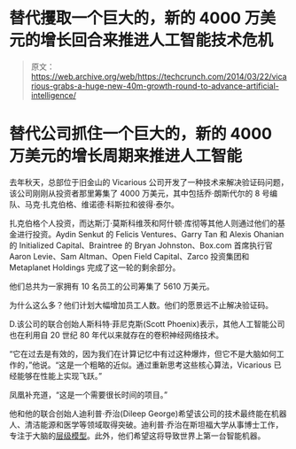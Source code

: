 # 替代攫取一个巨大的，新的 4000 万美元的增长回合来推进人工智能技术危机

> 原文：<https://web.archive.org/web/https://techcrunch.com/2014/03/22/vicarious-grabs-a-huge-new-40m-growth-round-to-advance-artificial-intelligence/>

# 替代公司抓住一个巨大的，新的 4000 万美元的增长周期来推进人工智能

去年秋天，总部位于旧金山的 Vicarious 公司开发了一种技术来解决验证码问题，该公司刚刚从投资者那里筹集了 4000 万美元，其中包括乔·朗斯代尔的 8 号编队、马克·扎克伯格、维诺德·科斯拉和彼得·泰尔。

扎克伯格个人投资，而达斯汀·莫斯科维茨和阿什顿·库彻等其他人则通过他们的基金进行投资。Aydin Senkut 的 Felicis Ventures、Garry Tan 和 Alexis Ohanian 的 Initialized Capital、Braintree 的 Bryan Johnston、Box.com 首席执行官 Aaron Levie、Sam Altman、Open Field Capital、Zarco 投资集团和 Metaplanet Holdings 完成了这一轮的剩余部分。

他们总共为一家拥有 10 名员工的公司筹集了 5610 万美元。

为什么这么多？他们计划大幅增加员工人数。他们的愿景远不止解决验证码。

D.该公司的联合创始人斯科特·菲尼克斯(Scott Phoenix)表示，其他人工智能公司也在利用自 20 世纪 80 年代以来就存在的卷积神经网络技术。

“它在过去是有效的，因为我们在计算记忆中有过这种爆炸，但它不是大脑如何工作的，”他说。“这是一个粗略的近似。通过重新思考这些核心算法，Vicarious 已经能够在性能上实现飞跃。”

凤凰补充道，“这是一个需要很长时间的项目。”

他和他的联合创始人迪利普·乔治(Dileep George)希望该公司的技术最终能在机器人、清洁能源和医学等领域取得突破。迪利普·乔治在斯坦福大学从事博士工作，专注于大脑的[层级模型](https://web.archive.org/web/20230215223359/http://citeseerx.ist.psu.edu/viewdoc/download?doi=10.1.1.163.7566&rep=rep1&type=pdf)。此外，他们希望这将导致世界上第一台智能机器。